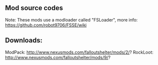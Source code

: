 ## Mod source codes

Note: These mods use a modloader called "FSLoader", more info: https://github.com/robot9706/FSSE/wiki

## Downloads:

ModPack: http://www.nexusmods.com/falloutshelter/mods/2/?
RockLoot: http://www.nexusmods.com/falloutshelter/mods/9/?